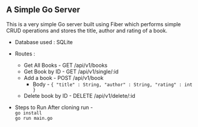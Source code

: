## A Simple Go Server

This is a very simple Go server built using Fiber which performs simple CRUD operations and stores the title, author and rating of a book.

- Database used : SQLite
- Routes : 
    - Get All Books - GET /api/v1/books
    - Get Book by ID - GET /api/v1/single/:id
    - Add a book - POST /api/v1/book
        - Body - 
        ``{
            "title" : String,
            "author" : String,
            "rating" : int
        }``
    - Delete book by ID - DELETE /api/v1/delete/:id

- Steps to Run
    After cloning run -
        <br>``go install``<br>
        ``go run main.go``